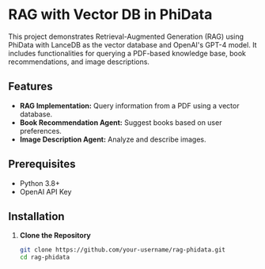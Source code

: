# RAG with Vector DB in PhiData

This project demonstrates Retrieval-Augmented Generation (RAG) using PhiData with LanceDB as the vector database and OpenAI's GPT-4 model. It includes functionalities for querying a PDF-based knowledge base, book recommendations, and image descriptions.

## Features
- **RAG Implementation:** Query information from a PDF using a vector database.
- **Book Recommendation Agent:** Suggest books based on user preferences.
- **Image Description Agent:** Analyze and describe images.

## Prerequisites
- Python 3.8+
- OpenAI API Key

## Installation

1. **Clone the Repository**
   ```bash
   git clone https://github.com/your-username/rag-phidata.git
   cd rag-phidata

